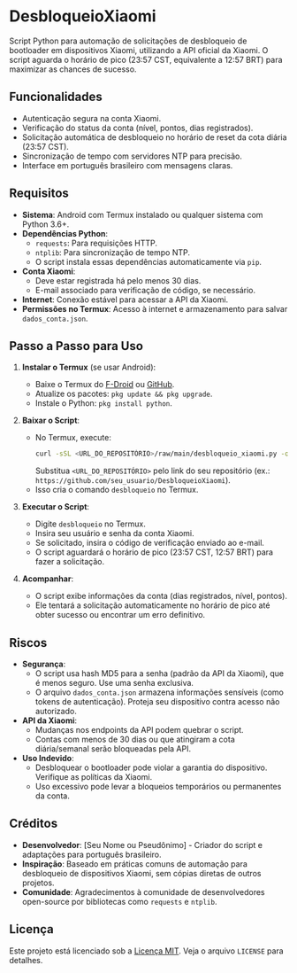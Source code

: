 # DesbloqueioXiaomi

Script Python para automação de solicitações de desbloqueio de bootloader em dispositivos Xiaomi, utilizando a API oficial da Xiaomi. O script aguarda o horário de pico (23:57 CST, equivalente a 12:57 BRT) para maximizar as chances de sucesso.

## Funcionalidades
- Autenticação segura na conta Xiaomi.
- Verificação do status da conta (nível, pontos, dias registrados).
- Solicitação automática de desbloqueio no horário de reset da cota diária (23:57 CST).
- Sincronização de tempo com servidores NTP para precisão.
- Interface em português brasileiro com mensagens claras.

## Requisitos
- **Sistema**: Android com Termux instalado ou qualquer sistema com Python 3.6+.
- **Dependências Python**:
  - `requests`: Para requisições HTTP.
  - `ntplib`: Para sincronização de tempo NTP.
  - O script instala essas dependências automaticamente via `pip`.
- **Conta Xiaomi**:
  - Deve estar registrada há pelo menos 30 dias.
  - E-mail associado para verificação de código, se necessário.
- **Internet**: Conexão estável para acessar a API da Xiaomi.
- **Permissões no Termux**: Acesso à internet e armazenamento para salvar `dados_conta.json`.

## Passo a Passo para Uso
1. **Instalar o Termux** (se usar Android):
   - Baixe o Termux do [F-Droid](https://f-droid.org) ou [GitHub](https://github.com/termux/termux-app).
   - Atualize os pacotes: `pkg update && pkg upgrade`.
   - Instale o Python: `pkg install python`.

2. **Baixar o Script**:
   - No Termux, execute:
     ```bash
     curl -sSL <URL_DO_REPOSITÓRIO>/raw/main/desbloqueio_xiaomi.py -o "$PREFIX/bin/desbloqueio" && chmod +x "$PREFIX/bin/desbloqueio"
     ```
     Substitua `<URL_DO_REPOSITÓRIO>` pelo link do seu repositório (ex.: `https://github.com/seu_usuario/DesbloqueioXiaomi`).
   - Isso cria o comando `desbloqueio` no Termux.

3. **Executar o Script**:
   - Digite `desbloqueio` no Termux.
   - Insira seu usuário e senha da conta Xiaomi.
   - Se solicitado, insira o código de verificação enviado ao e-mail.
   - O script aguardará o horário de pico (23:57 CST, 12:57 BRT) para fazer a solicitação.

4. **Acompanhar**:
   - O script exibe informações da conta (dias registrados, nível, pontos).
   - Ele tentará a solicitação automaticamente no horário de pico até obter sucesso ou encontrar um erro definitivo.

## Riscos
- **Segurança**:
  - O script usa hash MD5 para a senha (padrão da API da Xiaomi), que é menos seguro. Use uma senha exclusiva.
  - O arquivo `dados_conta.json` armazena informações sensíveis (como tokens de autenticação). Proteja seu dispositivo contra acesso não autorizado.
- **API da Xiaomi**:
  - Mudanças nos endpoints da API podem quebrar o script.
  - Contas com menos de 30 dias ou que atingiram a cota diária/semanal serão bloqueadas pela API.
- **Uso Indevido**:
  - Desbloquear o bootloader pode violar a garantia do dispositivo. Verifique as políticas da Xiaomi.
  - Uso excessivo pode levar a bloqueios temporários ou permanentes da conta.

## Créditos
- **Desenvolvedor**: [Seu Nome ou Pseudônimo] - Criador do script e adaptações para português brasileiro.
- **Inspiração**: Baseado em práticas comuns de automação para desbloqueio de dispositivos Xiaomi, sem cópias diretas de outros projetos.
- **Comunidade**: Agradecimentos à comunidade de desenvolvedores open-source por bibliotecas como `requests` e `ntplib`.

## Licença
Este projeto está licenciado sob a [Licença MIT](LICENSE). Veja o arquivo `LICENSE` para detalhes.
